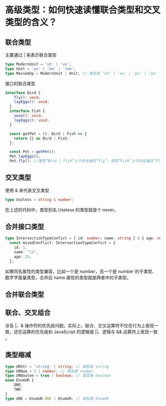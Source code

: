 # 高级类型：如何快速读懂联合类型和交叉类型的含义？

## 联合类型

主要通过 | 来表示联合类型

```typescript
type ModernUnit = 'vh' | 'vw';
type Unit = 'px' | 'em' | 'rem';
type MessedUp = ModernUnit | Unit; // 类型是 'vh' | 'vw' | 'px' | 'em' | 'rem'
```

接口的联合类型

```typescript
interface Bird {
    fly(): void;
    layEggs(): void;
  }
  interface Fish {
    swim(): void;
    layEggs(): void;
  }

  const getPet = (): Bird | Fish => {
    return {} as Bird | Fish;
  };

  const Pet = getPet();
  Pet.layEggs();
  Pet.fly(); //类型“Bird | Fish”上不存在属性“fly”。类型“Fish”上不存在属性“fly”。ts(2339)
```

## 交叉类型

使用 & 来代表交叉类型

```typescript
type Useless = string & number;
```

在上述的代码中，类型别名 Useless 的类型就是个 never。

## 合并接口类型

```typescript
type IntersectionTypeConfict = { id: number; name: string } & { age: number };
  const mixedConflict: IntersectionTypeConfict = {
    id: 1,
    name: "lz",
    age: 25,
  };
```

如果同名属性的类型兼容，比如一个是 number，另一个是 number 的子类型、数字字面量类型，合并后 name 属性的类型就是两者中的子类型。

## 合并联合类型

## 联合、交叉组合

涉及 |、& 操作符的优先级问题。实际上，联合、交叉运算符不仅在行为上表现一致，还在运算的优先级和 JavaScript 的逻辑或 ||、逻辑与 && 运算符上表现一致 。

## 类型缩减

```typescript
type URStr = 'string' | string; // 类型是 string
type URNum = 2 | number; // 类型是 number
type URBoolen = true | boolean; // 类型是 boolean
enum EnumUR {
    ONE,
    TWO
}
type URE = EnumUR.ONE | EnumUR; // 类型是 EnumUR
```
